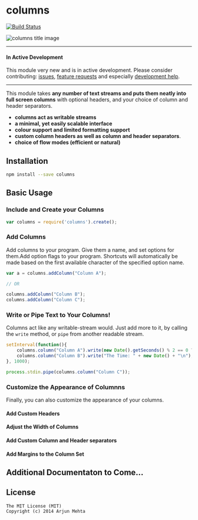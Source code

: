 # columns
[![Build Status](https://travis-ci.org/arjunmehta/node-columns.svg)](https://travis-ci.org/arjunmehta/node-columns)

![columns title image](https://raw.githubusercontent.com/arjunmehta/node-columns/image/image/cover.png)

---
#### In Active Development

This module very new and is in active development. Please consider contributing: [issues](https://github.com/arjunmehta/node-columns/issues/new), [feature requests](https://github.com/arjunmehta/node-columns/issues/new) and especially [development help](https://github.com/arjunmehta/node-columns).

---

This module takes **any number of text streams and puts them neatly into full screen columns** with optional headers, and your choice of column and header separators.

- **columns act as writable streams**
- **a minimal, yet easily scalable interface**
- **colour support and limited formatting support**
- **custom column headers as well as column and header separators**.
- **choice of flow modes (efficient or natural)**

## Installation
```bash
npm install --save columns
```


## Basic Usage

### Include and Create your Columns

```javascript
var columns = require('columns').create();
```

### Add Columns
Add columns to your program. Give them a name, and set options for them.Add option flags to your program. Shortcuts will automatically be made based on the first available character of the specified option name.

```javascript
var a = columns.addColumn("Column A");

// OR

columns.addColumn("Column B");
columns.addColumn("Column C");
```

### Write or Pipe Text to Your Columns!

Columns act like any writable-stream would. Just add more to it, by calling the `write` method, or `pipe` from another readable stream.

```javascript
setInterval(function(){
    columns.column("Column A").write(new Date().getSeconds() % 2 == 0 ? "TICK\n" : "TOCK\n");
    columns.column("Column B").write("The Time: " + new Date() + "\n");
}, 1000);

process.stdin.pipe(columns.column("Column C"));
```

### Customize the Appearance of Columnns

Finally, you can also customize the appearance of your columns.

#### Add Custom Headers
#### Adjust the Width of Columns
#### Add Custom Column and Header separators
#### Add Margins to the Column Set

## Additional Documentaton to Come...

## License

```
The MIT License (MIT)
Copyright (c) 2014 Arjun Mehta
```
